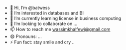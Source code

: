 - 👋 Hi, I’m @batwess
- 👀 I’m interested in databases and BI
- 🌱 I’m currently learning license in business computing
- 💞️ I’m looking to collaborate on ...
- 📫 How to reach me wassimkhalfewi@gmail.com
- 😄 Pronouns: ...
- ⚡ Fun fact: stay smile and cry ..

<!---
batwess/batwess is a ✨ special ✨ repository because its `README.md` (this file) appears on your GitHub profile.
You can click the Preview link to take a look at your changes.
--->
